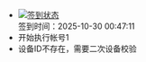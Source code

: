 - [![签到状态](https://github.com/womade/Cloud189-Actions/actions/workflows/main.yml/badge.svg?branch=main)](https://github.com/womade/Cloud189-Actions/actions/workflows/main.yml) <br> 签到时间：2025-10-30 00:47:11
- 开始执行帐号1
- 设备ID不存在，需要二次设备校验
